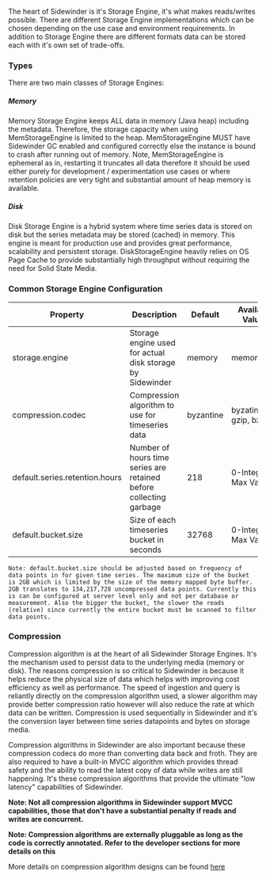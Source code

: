 The heart of Sidewinder is it's Storage Engine, it's what makes reads/writes possible. There are different Storage Engine implementations which can be chosen depending on the use case and environment requirements. In addition to Storage Engine there are different formats data can be stored each with it's own set of trade-offs.

### Types
There are two main classes of Storage Engines:

##### Memory
Memory Storage Engine keeps ALL data in memory (Java heap) including the metadata. Therefore, the storage capacity when using MemStorageEngine is limited to the heap. MemStorageEngine MUST have Sidewinder GC enabled and configured correctly else the instance is bound to crash after running out of memory. Note, MemStorageEngine is ephemeral as in, restarting it truncates all data therefore it should be used either purely for development / experimentation use cases or
where retention policies are very tight and substantial amount of heap memory is available.
##### Disk
Disk Storage Engine is a hybrid system where time series data is stored on disk but the series metadata may be stored (cached) in memory. This engine is meant for production use and provides great performance, scalability and persistent storage. DiskStorageEngine heavily relies on OS Page Cache to provide substantially high throughput without requiring the need for Solid State Media.

### Common Storage Engine Configuration

|Property                |Description                        |Default|Available Values|
|------------------------|-----------------------------------|-------|------|
|storage.engine  |Storage engine used for actual disk storage by Sidewinder|memory|memory,disk|
|compression.codec|Compression algorithm to use for timeseries data|byzantine|byzatine, gzip, bzip2|
|default.series.retention.hours |Number of hours time series are retained before collecting garbage|218|0-Integer Max Value|
|default.bucket.size|Size of each timeseries bucket in seconds|32768|0-Integer Max Value|

```
Note: default.bucket.size should be adjusted based on frequency of data points in for given time series. The maximum size of the bucket is 2GB which is limited by the size of the memory mapped byte buffer. 2GB translates to 134,217,728 uncompressed data points. Currently this is can be configured at server level only and not per database or measurement. Also the bigger the bucket, the slower the reads (relative) since currently the entire bucket must be scanned to filter data points.
```

### Compression
Compression algorithm is at the heart of all Sidewinder Storage Engines. It's the mechanism used to persist data to the underlying media (memory or disk). The reasons compression is so critical to Sidewinder is because it helps reduce the physical size of data which helps with improving cost efficiency as well as performance. The speed of ingestion and query is reliantly directly on the compression algorithm used, a slower algorithm may provide better compression ratio however will also reduce the rate at which data can be written. Compression is used sequentially in Sidewinder and it's the conversion layer between time series datapoints and bytes on storage media.

Compression algorithms in Sidewinder are also important because these compression codecs do more than converting data back and froth. They are also required to have a built-in MVCC algorithm which provides thread safety and the ability to read the latest copy of data while writes are still happening. It's these compression algorithms that provide the ultimate "low latency" capabilities of Sidewinder.

**Note: Not all compression algorithms in Sidewinder support MVCC capabilities, those that don't have a substantial penalty if reads and writes are concurrent.**

**Note: Compression algorithms are externally pluggable as long as the code is correctly annotated. Refer to the developer sections for more details on this**

More details on compression algorithm designs can be found [here](http://sidewinder.srotya.com/docs/#/designs/compression)
